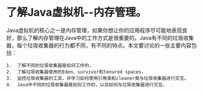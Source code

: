 
# 了解Java虚拟机--内存管理。
Java虚拟机的核心之一是内存管理，如果你想让你的应用程序尽可能地表现良好，那么了解内存管理在Java中的工作方式是很重要的。Java有不同的垃圾收集器，每个垃圾收集器的行为都不同，有不同的特点。本文要讨论的一些主要内容包括：

    1.  了解不同的垃圾收集器是如何工作的，
    2.  了解垃圾收集器使用的Eden、survivor和tenured spaces，
    3.  监控垃圾收集器的工具，并学习如何使用引用类和cleaner类与垃圾收集器进行交互。
    4.  Java中不同的垃圾收集器是如何工作的，以及如何与垃圾收集器进行交互。
